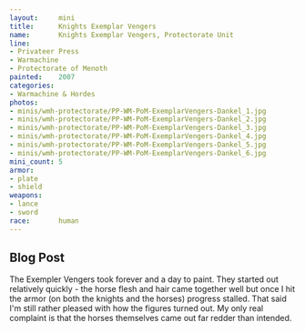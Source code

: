 ```yaml
---
layout:     mini
title:      Knights Exemplar Vengers
name:       Knights Exemplar Vengers, Protectorate Unit
line:       
- Privateer Press
- Warmachine
- Protectorate of Menoth
painted:    2007
categories:
- Warmachine & Hordes
photos:
- minis/wmh-protectorate/PP-WM-PoM-ExemplarVengers-Dankel_1.jpg
- minis/wmh-protectorate/PP-WM-PoM-ExemplarVengers-Dankel_2.jpg
- minis/wmh-protectorate/PP-WM-PoM-ExemplarVengers-Dankel_3.jpg
- minis/wmh-protectorate/PP-WM-PoM-ExemplarVengers-Dankel_4.jpg
- minis/wmh-protectorate/PP-WM-PoM-ExemplarVengers-Dankel_5.jpg
- minis/wmh-protectorate/PP-WM-PoM-ExemplarVengers-Dankel_6.jpg
mini_count: 5
armor:      
- plate
- shield
weapons:    
- lance
- sword
race:       human
---
```


## Blog Post
The Exempler Vengers took forever and a day to paint. They started out relatively quickly - the horse flesh and hair came together well but once I hit the armor (on both the knights and the horses) progress stalled. That said I'm still rather pleased with how the figures turned out. My only real complaint is that the horses themselves came out far redder than intended.